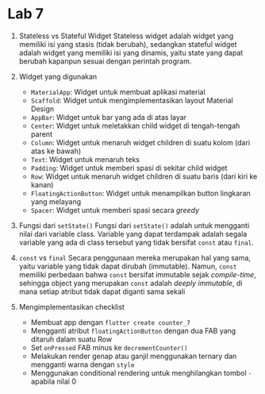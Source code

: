 # Lab 7

1. Stateless vs Stateful Widget
    Stateless widget adalah widget yang memiliki isi yang stasis (tidak berubah), sedangkan stateful widget adalah widget yang memiliki isi yang dinamis, yaitu state yang dapat berubah kapanpun sesuai dengan perintah program.

2. Widget yang digunakan
   - `MaterialApp`: Widget untuk membuat aplikasi material
   - `Scaffold`: Widget untuk mengimplementasikan layout Material Design
   - `AppBar`: Widget untuk bar yang ada di atas layar
   - `Center`: Widget untuk meletakkan child widget di tengah-tengah parent
   - `Column`: Widget untuk menaruh widget children di suatu kolom (dari atas ke bawah)
   - `Text`: Widget untuk menaruh teks
   - `Padding`: Widget untuk memberi spasi di sekitar child widget
   - `Row`: Widget untuk menaruh widget children di suatu baris (dari kiri ke kanan)
   - `FloatingActionButton`: Widget untuk menampilkan button lingkaran yang melayang
   - `Spacer`: Widget untuk memberi spasi secara *greedy*

3. Fungsi dari `setState()`
   Fungsi dari `setState()` adalah untuk mengganti nilai dari variable class. Variable yang dapat terdampak adalah segala variable yang ada di class tersebut yang tidak bersifat `const` atau `final`.

4. `const` vs `final`
   Secara penggunaan mereka merupakan hal yang sama, yaitu variable yang tidak dapat dirubah (immutable). Namun, `const` memiliki perbedaan bahwa `const` bersifat immutable sejak *compile-time*, sehingga object yang merupakan `const` adalah *deeply immutable*, di mana setiap atribut tidak dapat diganti sama sekali

5. Mengimplementasikan checklist
   - Membuat app dengan `flutter create counter_7`
   - Mengganti atribut `floatingActionButton` dengan dua FAB yang ditaruh dalam suatu Row
   - Set `onPressed` FAB minus ke `decrementCounter()`
   - Melakukan render genap atau ganjil menggunakan ternary dan mengganti warna dengan `style`
   - Menggunakan conditional rendering untuk menghilangkan tombol `-` apabila nilai 0

